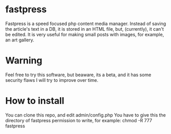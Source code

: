 # fastpress
Fastpress is a speed focused php content media manager. Instead of saving the article's text in a DB, it is stored in an HTML file, but, (currently), it can't be edited.  It is very useful for making small posts with images, for example, an art gallery.
# Warning
Feel free to try this software, but beaware, its a beta, and it has some security flaws I will try to improve over time.
# How to install
You can clone this repo, and edit admin/config.php
You have to give this the directory of fastpress permission to write, for example: chmod -R 777 fastpress
